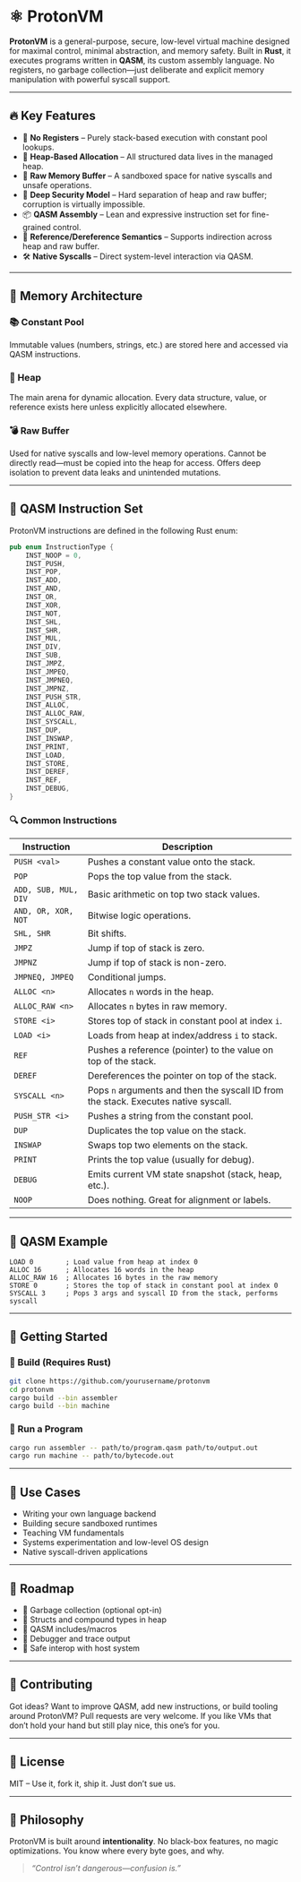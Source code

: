 # ⚛️ ProtonVM

**ProtonVM** is a general-purpose, secure, low-level virtual machine designed for maximal control, minimal abstraction, and memory safety. Built in **Rust**, it executes programs written in **QASM**, its custom assembly language. No registers, no garbage collection—just deliberate and explicit memory manipulation with powerful syscall support.

---

## 🔥 Key Features

- 🧠 **No Registers** – Purely stack-based execution with constant pool lookups.
- 💾 **Heap-Based Allocation** – All structured data lives in the managed heap.
- 🧊 **Raw Memory Buffer** – A sandboxed space for native syscalls and unsafe operations.
- 🔐 **Deep Security Model** – Hard separation of heap and raw buffer; corruption is virtually impossible.
- 📦 **QASM Assembly** – Lean and expressive instruction set for fine-grained control.
- 🧵 **Reference/Dereference Semantics** – Supports indirection across heap and raw buffer.
- 🛠️ **Native Syscalls** – Direct system-level interaction via QASM.

---

## 🧠 Memory Architecture

### 📚 Constant Pool

Immutable values (numbers, strings, etc.) are stored here and accessed via QASM instructions.

### 🧠 Heap

The main arena for dynamic allocation. Every data structure, value, or reference exists here unless explicitly allocated elsewhere.

### 💣 Raw Buffer

Used for native syscalls and low-level memory operations. Cannot be directly read—must be copied into the heap for access. Offers deep isolation to prevent data leaks and unintended mutations.

---

## 📖 QASM Instruction Set

ProtonVM instructions are defined in the following Rust enum:

```rust
pub enum InstructionType {
    INST_NOOP = 0,
    INST_PUSH,
    INST_POP,
    INST_ADD,
    INST_AND,
    INST_OR,
    INST_XOR,
    INST_NOT,
    INST_SHL,
    INST_SHR,
    INST_MUL,
    INST_DIV,
    INST_SUB,
    INST_JMPZ,
    INST_JMPEQ,
    INST_JMPNEQ,
    INST_JMPNZ,
    INST_PUSH_STR,
    INST_ALLOC,
    INST_ALLOC_RAW,
    INST_SYSCALL,
    INST_DUP,
    INST_INSWAP,
    INST_PRINT,
    INST_LOAD,
    INST_STORE,
    INST_DEREF,
    INST_REF,
    INST_DEBUG,
}
```

### 🔍 Common Instructions

| Instruction        | Description |
|--------------------|-------------|
| `PUSH <val>`       | Pushes a constant value onto the stack. |
| `POP`              | Pops the top value from the stack. |
| `ADD, SUB, MUL, DIV` | Basic arithmetic on top two stack values. |
| `AND, OR, XOR, NOT` | Bitwise logic operations. |
| `SHL, SHR`         | Bit shifts. |
| `JMPZ`             | Jump if top of stack is zero. |
| `JMPNZ`            | Jump if top of stack is non-zero. |
| `JMPNEQ, JMPEQ`    | Conditional jumps. |
| `ALLOC <n>`        | Allocates `n` words in the heap. |
| `ALLOC_RAW <n>`    | Allocates `n` bytes in raw memory. |
| `STORE <i>`        | Stores top of stack in constant pool at index `i`. |
| `LOAD <i>`         | Loads from heap at index/address `i` to stack. |
| `REF`              | Pushes a reference (pointer) to the value on top of the stack. |
| `DEREF`            | Dereferences the pointer on top of the stack. |
| `SYSCALL <n>`      | Pops `n` arguments and then the syscall ID from the stack. Executes native syscall. |
| `PUSH_STR <i>`     | Pushes a string from the constant pool. |
| `DUP`              | Duplicates the top value on the stack. |
| `INSWAP`           | Swaps top two elements on the stack. |
| `PRINT`            | Prints the top value (usually for debug). |
| `DEBUG`            | Emits current VM state snapshot (stack, heap, etc.). |
| `NOOP`             | Does nothing. Great for alignment or labels. |

---

## 🧾 QASM Example

```qasm
LOAD 0        ; Load value from heap at index 0
ALLOC 16      ; Allocates 16 words in the heap
ALLOC_RAW 16  ; Allocates 16 bytes in the raw memory
STORE 0       ; Stores the top of stack in constant pool at index 0
SYSCALL 3     ; Pops 3 args and syscall ID from the stack, performs syscall
```

---

## 🚀 Getting Started

### 🧰 Build (Requires Rust)

```bash
git clone https://github.com/yourusername/protonvm
cd protonvm
cargo build --bin assembler
cargo build --bin machine
```

### 🧪 Run a Program

```bash
cargo run assembler -- path/to/program.qasm path/to/output.out
cargo run machine -- path/to/bytecode.out
```

---

## 📌 Use Cases

- Writing your own language backend
- Building secure sandboxed runtimes
- Teaching VM fundamentals
- Systems experimentation and low-level OS design
- Native syscall-driven applications

---

## 🔮 Roadmap

- 🧼 Garbage collection (optional opt-in)
- 🧬 Structs and compound types in heap
- 📜 QASM includes/macros
- 🧪 Debugger and trace output
- 🧊 Safe interop with host system

---

## 🤝 Contributing

Got ideas? Want to improve QASM, add new instructions, or build tooling around ProtonVM? Pull requests are very welcome. If you like VMs that don’t hold your hand but still play nice, this one’s for you.

---

## 📜 License

MIT – Use it, fork it, ship it. Just don’t sue us.

---

## 🧘 Philosophy

ProtonVM is built around **intentionality**. No black-box features, no magic optimizations. You know where every byte goes, and why.

> _“Control isn’t dangerous—confusion is.”_

